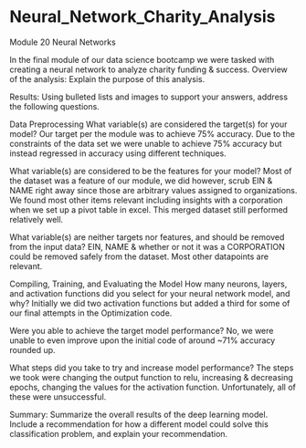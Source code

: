 # Neural_Network_Charity_Analysis
Module 20 Neural Networks

In the final module of our data science bootcamp we were tasked with creating a neural network to analyze charity funding & success. 
Overview of the analysis: Explain the purpose of this analysis.

Results: Using bulleted lists and images to support your answers, address the following questions.

Data Preprocessing
What variable(s) are considered the target(s) for your model? Our target per the module was to achieve 75% accuracy. Due to the constraints of the data set we were unable to achieve 75% accuracy but instead regressed in accuracy using different techniques. 

What variable(s) are considered to be the features for your model? Most of the dataset was a feature of our module, we did however, scrub EIN & NAME right away since those are arbitrary values assigned to organizations. We found most other items relevant including insights with a corporation when we set up a pivot table in excel. This merged dataset still performed relatively well. 

What variable(s) are neither targets nor features, and should be removed from the input data? EIN, NAME & whether or not it was a CORPORATION could be removed safely from the dataset. Most other datapoints are relevant. 

Compiling, Training, and Evaluating the Model
How many neurons, layers, and activation functions did you select for your neural network model, and why? Initially we did two activation functions but added a third for some of our final attempts in the Optimization code. 

Were you able to achieve the target model performance? No, we were unable to even improve upon the initial code of around ~71% accuracy rounded up. 

What steps did you take to try and increase model performance? The steps we took were changing the output function to relu, increasing & decreasing epochs, changing the values for the activation function. Unfortunately, all of these were unsuccessful. 

Summary: Summarize the overall results of the deep learning model. Include a recommendation for how a different model could solve this classification problem, and explain your recommendation.